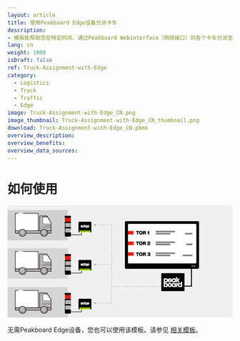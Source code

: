```yaml
---
layout: article
title: 使用Peakboard Edge设备分派卡车
description: 
- 模板能帮助您在特定时间，通过Peakboard Webinterface（网络接口）将各个卡车分派至特定装卸门口，您可以在网络接口中储存并管理所有Peakboard Box中的数据。如果装卸口超过七个，界面将自动跳至下一页。马上将可视化上传至Peakboard Box，并在网络接口管理装卸口和卡车！可视化中的每一信号灯都对应着一台Peakboard Edge设备。如果将Peakboard Edge设备添加至可视化对应的数据源，您就可以使用常见的信号灯将当前状态直接展示在装卸口。 
lang: cn
weight: 1000
isDraft: false
ref: Truck-Assignment-with-Edge
category:
  - Logistics
  - Truck
  - Traffic
  - Edge
image: Truck-Assignment-with-Edge_CN.png
image_thumbnail: Truck-Assignment-with-Edge_CN_thumbnail.png
download: Truck-Assignment-with-Edge_CN.pbmx
overview_description:
overview_benefits:
overview_data_sources:
---
```

# 如何使用

![image_live](edge-use-case-logistics.gif)


无需Peakboard Edge设备，您也可以使用该模板。请参见 [相关模板](https://templates.peakboard.com/Truck-Assignment-Dashboard/en)。